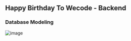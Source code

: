 ## Happy Birthday To Wecode - Backend

### Database Modeling
![image](https://user-images.githubusercontent.com/58175076/78900805-56f6be80-7ab2-11ea-9468-d32f22f113b8.png)
